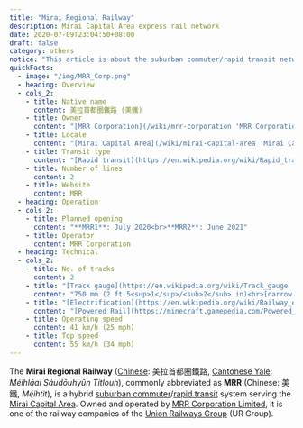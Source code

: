 ```yaml
---
title: "Mirai Regional Railway"
description: Mirai Capital Area express rail network
date: 2020-07-09T23:04:50+08:00
draft: false
category: others
notice: "This article is about the suburban commuter/rapid transit network in Mirai. For the company that operates it, see [MRR Corporation](/wiki/mrr-coporation 'MRR Corporation')."
quickFacts:
  - image: "/img/MRR_Corp.png"
  - heading: Overview
  - cols_2:
    - title: Native name
      content: 美拉首都圈鐵路 (美鐵)
    - title: Owner
      content: "[MRR Corporation](/wiki/mrr-corporation 'MRR Corporation')"
    - title: Locale
      content: "[Mirai Capital Area](/wiki/mirai-capital-area 'Mirai Capital Area')"
    - title: Transit type
      content: "[Rapid transit](https://en.wikipedia.org/wiki/Rapid_transit 'Rapid transit')/[Commuter rail](https://en.wikipedia.org/wiki/Commuter_rail 'Commuter rail')"
    - title: Number of lines
      content: 2
    - title: Website
      content: MRR
  - heading: Operation
  - cols_2:
    - title: Planned opening
      content: "**MRR1**: July 2020<br>**MRR2**: June 2021"
    - title: Operator
      content: MRR Corporation
  - heading: Technical
  - cols_2:
    - title: No. of tracks
      content: 2
    - title: "[Track gauge](https://en.wikipedia.org/wiki/Track_gauge 'Track gauge')"
      content: "750 mm (2 ft ​5<sup>1</sup>/<sub>2</sub> in)<br>[narrow gauge](https://en.wikipedia.org/wiki/Narrow-gauge_railway 'Narrow-gauge railway')"
    - title: "[Electrification](https://en.wikipedia.org/wiki/Railway_electrification_system 'Railway electrification system')"
      content: "[Powered Rail](https://minecraft.gamepedia.com/Powered_Rail 'Powered Rail')"
    - title: Operating speed
      content: 41 km/h (25 mph)
    - title: Top speed
      content: 55 km/h (34 mph)
---
```


The **Mirai Regional Railway** ([Chinese](https://en.wikipedia.org/wiki/Traditional_Chinese_characters "Traditional Chinese characters"): 美拉首都圈鐵路, [Cantonese Yale](https://en.wikipedia.org/wiki/Yale_romanization_of_Cantonese "Yale romanization of Cantonese"): *Méihlāai Sáudōuhyūn Titlouh*), commonly abbreviated as **MRR** (Chinese: 美鐵, *Méihtit*), is a hybrid [suburban commuter](https://en.wikipedia.org/wiki/Commuter_rail "Commuter rail")/[rapid transit](https://en.wikipedia.org/wiki/Rapid_transit "Rapid transit") system serving the [Mirai Capital Area](/wiki/mirai-capital-area "Mirai Capital Area"). Owned and operated by [MRR Corporation Limited](/wiki/mrr-corporation "MRR Corporation"), it is one of the railway companies of the [Union Railways Group](/wiki/union-railways-group "Union Railways Group") (UR Group).